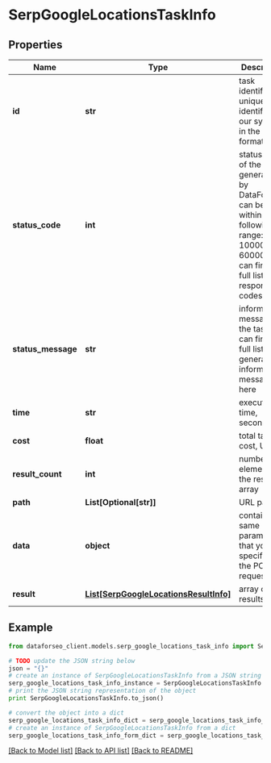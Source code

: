 # SerpGoogleLocationsTaskInfo


## Properties

Name | Type | Description | Notes
------------ | ------------- | ------------- | -------------
**id** | **str** | task identifier unique task identifier in our system in the UUID format | [optional] 
**status_code** | **int** | status code of the task generated by DataForSEO, can be within the following range: 10000-60000 you can find the full list of the response codes here | [optional] 
**status_message** | **str** | informational message of the task you can find the full list of general informational messages here | [optional] 
**time** | **str** | execution time, seconds | [optional] 
**cost** | **float** | total tasks cost, USD | [optional] 
**result_count** | **int** | number of elements in the result array | [optional] 
**path** | **List[Optional[str]]** | URL path | [optional] 
**data** | **object** | contains the same parameters that you specified in the POST request | [optional] 
**result** | [**List[SerpGoogleLocationsResultInfo]**](SerpGoogleLocationsResultInfo.md) | array of results | [optional] 

## Example

```python
from dataforseo_client.models.serp_google_locations_task_info import SerpGoogleLocationsTaskInfo

# TODO update the JSON string below
json = "{}"
# create an instance of SerpGoogleLocationsTaskInfo from a JSON string
serp_google_locations_task_info_instance = SerpGoogleLocationsTaskInfo.from_json(json)
# print the JSON string representation of the object
print SerpGoogleLocationsTaskInfo.to_json()

# convert the object into a dict
serp_google_locations_task_info_dict = serp_google_locations_task_info_instance.to_dict()
# create an instance of SerpGoogleLocationsTaskInfo from a dict
serp_google_locations_task_info_form_dict = serp_google_locations_task_info.from_dict(serp_google_locations_task_info_dict)
```
[[Back to Model list]](../README.md#documentation-for-models) [[Back to API list]](../README.md#documentation-for-api-endpoints) [[Back to README]](../README.md)



